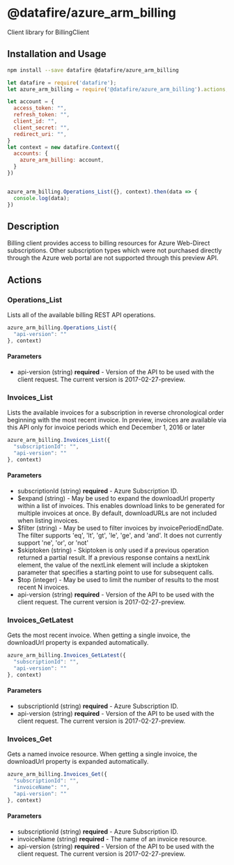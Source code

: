 # @datafire/azure_arm_billing

Client library for BillingClient

## Installation and Usage
```bash
npm install --save datafire @datafire/azure_arm_billing
```

```js
let datafire = require('datafire');
let azure_arm_billing = require('@datafire/azure_arm_billing').actions;

let account = {
  access_token: "",
  refresh_token: "",
  client_id: "",
  client_secret: "",
  redirect_uri: "",
}
let context = new datafire.Context({
  accounts: {
    azure_arm_billing: account,
  }
})


azure_arm_billing.Operations_List({}, context).then(data => {
  console.log(data);
})
```

## Description
Billing client provides access to billing resources for Azure Web-Direct subscriptions. Other subscription types which were not purchased directly through the Azure web portal are not supported through this preview API.

## Actions
### Operations_List
Lists all of the available billing REST API operations.


```js
azure_arm_billing.Operations_List({
  "api-version": ""
}, context)
```

#### Parameters
* api-version (string) **required** - Version of the API to be used with the client request. The current version is 2017-02-27-preview.

### Invoices_List
Lists the available invoices for a subscription in reverse chronological order beginning with the most recent invoice. In preview, invoices are available via this API only for invoice periods which end December 1, 2016 or later


```js
azure_arm_billing.Invoices_List({
  "subscriptionId": "",
  "api-version": ""
}, context)
```

#### Parameters
* subscriptionId (string) **required** - Azure Subscription ID.
* $expand (string) - May be used to expand the downloadUrl property within a list of invoices. This enables download links to be generated for multiple invoices at once. By default, downloadURLs are not included when listing invoices.
* $filter (string) - May be used to filter invoices by invoicePeriodEndDate. The filter supports 'eq', 'lt', 'gt', 'le', 'ge', and 'and'. It does not currently support 'ne', 'or', or 'not'
* $skiptoken (string) - Skiptoken is only used if a previous operation returned a partial result. If a previous response contains a nextLink element, the value of the nextLink element will include a skiptoken parameter that specifies a starting point to use for subsequent calls.
* $top (integer) - May be used to limit the number of results to the most recent N invoices.
* api-version (string) **required** - Version of the API to be used with the client request. The current version is 2017-02-27-preview.

### Invoices_GetLatest
Gets the most recent invoice. When getting a single invoice, the downloadUrl property is expanded automatically.


```js
azure_arm_billing.Invoices_GetLatest({
  "subscriptionId": "",
  "api-version": ""
}, context)
```

#### Parameters
* subscriptionId (string) **required** - Azure Subscription ID.
* api-version (string) **required** - Version of the API to be used with the client request. The current version is 2017-02-27-preview.

### Invoices_Get
Gets a named invoice resource. When getting a single invoice, the downloadUrl property is expanded automatically.


```js
azure_arm_billing.Invoices_Get({
  "subscriptionId": "",
  "invoiceName": "",
  "api-version": ""
}, context)
```

#### Parameters
* subscriptionId (string) **required** - Azure Subscription ID.
* invoiceName (string) **required** - The name of an invoice resource.
* api-version (string) **required** - Version of the API to be used with the client request. The current version is 2017-02-27-preview.

